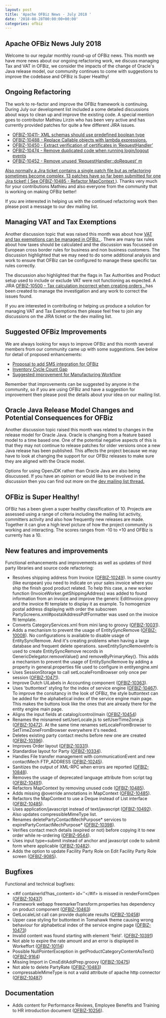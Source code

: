```yaml
---
layout: post
title: 'Apache OFBiz News - July 2018 '
date: '2018-08-28T00:00:00+00:00'
categories: ofbiz
---
```

<h2>Apache OFBiz News July 2018 </h2>
Welcome to our regular monthly round-up of OFBiz news.
This month we have more news about our ongoing refactoring work, we discuss managing Tax and VAT in OFBiz, we consider the impacts of the change of Oracle's Java release model, our community continues to come with suggestions to improve the codebase and OFBiz is Super Healthy!
<!--more--> 
<h2>Ongoing Refactoring</h2>The work to re-factor and improve the OFBiz framework is continuing. During July our development list included a some detailed discussions about ways to clean up and improve the existing code. A special mention goes to contributor Mathieu Lirzin who has been very active and has currently provided patches for quite a few different JIRA issues. </p><ul><li><a href="https://issues.apache.org/jira/browse/OFBIZ-10411" target="_blank" rel="noopener"> OFBIZ-10411- XML schemas should use predefined boolean type</a></li>
<li><a href="https://issues.apache.org/jira/browse/OFBIZ-10488" target="_blank" rel="noopener">  OFBIZ-10488 - Replace Callable objects with lambda expressions.</a></li>
<li><a href="https://issues.apache.org/jira/browse/OFBIZ-10450" target="_blank" rel="noopener"> OFBIZ-10450 - Extract verification of certificates in ‘RequestHandler’ </a> </li>
<li><a href="https://issues.apache.org/jira/browse/OFBIZ-10474" target="_blank" rel="noopener"> OFBIZ-10474 - Remove duplicated code when running login/logout events </a> </li>
<li><a href="https://issues.apache.org/jira/browse/OFBIZ-10452" target="_blank" rel="noopener"> OFBIZ-10452 - Remove unused ‘RequestHandler::doRequest’ m
</ul>
<p>Also normally a Jira ticket contains a single patch file but as refactoring sometimes become complex, 13 patches have so far been submitted for one Jira ticket! (
See <a href="https://issues.apache.org/jira/browse/OFBIZ-10485" target="_blank" rel="noopener"> OFBIZ-10485 - Refactor MapContext </a>). Thanks very much for your contributions Mathieu and also everyone from the community that is working on making OFBiz better! </p>
<p>If you are interested in helping us with the continued refactoring work then please post a message to our dev mailing list. </p>
<h2>Managing VAT and Tax Exemptions</h2>
<p>Another discussion topic that was raised this month was about how  <a href="https://s.apache.org/xGbT" target="_blank" rel="noopener"> VAT and tax exemptions can be managed in OFBiz. </a>. There are many tax rules about how taxes should be calculated and the discussion was focussed on European cross border rules for business and non business customers. The discussion highlighted that we may need to do some additional analysis and work to ensure that OFBiz can be configured to manage these specific tax rules correctly.</p>
<p>The discussion also highlighted that the flags in Tax Authorities and Product setup used to include or exclude VAT were not functioning as expected. A  JIRA <a href="https://issues.apache.org/jira/browse/OFBIZ-10500" target="_blank" rel="noopener"> OFBIZ-10500 - Tax calculation incorrect when creating orders . </a> has been created to manage the investigation and any work to correct the issues found.</p>
<p>If you are interested in contributing or helping us produce a solution for managing VAT and Tax Exemptions then please feel free to join any discussions on the JIRA ticket or the dev mailing list.</p>
<h2>Suggested OFBiz Improvements</h2>
<p>We are always looking for ways to improve OFBiz and this month several members from our community came up with some suggestions. See below for detail of proposed enhancements:</p>
<ul>
<li><a href="https://s.apache.org/QHWi" target="_blank" rel="noopener">  Proposal to add SMS integration for OFBiz</a></li>
<li><a href="https://s.apache.org/FBPg" target="_blank" rel="noopener">  Inventory Cycle Count Gap</a></li>
<li><a href="https://s.apache.org/NkSe" target="_blank" rel="noopener">  Suggested improvement for Manufacturing Workflow</a> </li>
</ul>
<p>Remember that improvements can be suggested by anyone in the community, so if you are using OFBiz and have a suggestion for improvement then please post the details about your idea on our mailing list.</p>
<h2>Oracle Java Release Model Changes and Potential Consequences for OFBiz</h2>
<p>Another discussion topic raised this month was related to changes in the release model for Oracle Java. Oracle is changing from a feature based model to a time based one. One of the potential negative aspects of this is that they may not continue to release patches for older versions once a new Java release has been published. This affects the project because we may have to look at changing the support for our OFBiz releases to make sure they are aligned with the Oracle model.</p>
<p>Options for using OpenJDK rather than Oracle Java are also being disucussed. If you have an opinion or would like to be involved in the discussion then you can find out more on the <a href="https://s.apache.org/zLah" target="_blank" rel="noopener"> dev mailing list thread. </a>

<h2>OFBiz is Super Healthy!</h2>
<p>OFBiz has a been given a super healthy classification of 10. Projects are assessed using a range of criteria including the mailing list activity, committers activity and also how frequently new releases are made. Together it can give a high level picture of how the project community is working and interacting. The scores ranges from -10 to +10 and OFBiz is currenty has a 10.</p>
 
<h2>New features and improvements</h2>
Functional enhancements and improvements as well as updates of third party libraries and source code refactoring:
<ul>
 	<li>Resolves shipping address from Invoice (<a href="https://issues.apache.org/jira/browse/OFBIZ-10249">OFBIZ-10249</a>). In some country (like european) you need to indicate on your sales invoice where you ship the finish good product related. To help this case, a new worker function (InvoiceWorker.getShippingAddress) was added to found information from an invoice and improve the generic EditInvoice.groovy and the invoice ftl template to display it as example. To homogenize postal address displaying with order the subscreen PartyScreens.xml#postalAddressPdfFormatter was used on the invoice ftl template.</li>
 	<li>Converts CategoryServices.xml from mini lang to groovy (<a href="https://issues.apache.org/jira/browse/OFBIZ-10031">OFBIZ-10031</a>).</li>
 	<li>Adds a mechanism to prevent the usage of EntitySyncRemove (<a href="https://issues.apache.org/jira/browse/OFBIZ-10008">OFBIZ-10008</a>).
No configurations is available to disable usage of EntitySyncRemove. And it's creating problems when having a large database and frequent delete operations. saveEntitySyncRemoveInfo is used to create EntitySyncRemove records in GenericDelegator.removeValue() and removeByPrimaryKey(). This adds a mechanism to prevent the usage of EntitySyncRemove by adding a property in general.properties file used to configure in entityengine.xml</li>
 	<li>Uses SessionStorage to call setLocaleFromBrowser only once per session (<a href="https://issues.apache.org/jira/browse/OFBIZ-10471">OFBIZ-10471</a>).</li>
 	<li>Improve Dutch UiLabels in Accounting component (<a href="https://issues.apache.org/jira/browse/OFBIZ-10363">OFBIZ-10363</a>).</li>
 	<li>Uses 'buttontext' styling for the index of service engine (<a href="https://issues.apache.org/jira/browse/OFBIZ-10467">OFBIZ-10467</a>). To improve the consitancy in the look of OFBiz, the style buttontext can be added for the alphabetical index of the service engine main page. This makes the buttons look like the ones that are already there for the entity engine main page.</li>
 	<li>Aligns the input fields at catalog/control/main (<a href="https://issues.apache.org/jira/browse/OFBIZ-10454">OFBIZ-10454</a>)</li>
 	<li>Renames the misnamed setUserLocale.js to setUserTimeZone.js (<a href="https://issues.apache.org/jira/browse/OFBIZ-10472">OFBIZ-10472</a>).
At the same time renames setLocaleFromBrowser to SetTimeZoneFromBrowser everywhere it's needed.</li>
 	<li>Deletes existing party contact mechs before new one are created (<a href="https://issues.apache.org/jira/browse/OFBIZ-10396">OFBIZ-10396</a>).</li>
 	<li>Improves Order layout (<a href="https://issues.apache.org/jira/browse/OFBIZ-10331">OFBIZ-10331</a>).</li>
 	<li>Standardise layout for Party (<a href="https://issues.apache.org/jira/browse/OFBIZ-10334">OFBIZ-10334</a>).</li>
 	<li>Handles File transfer management with communicationEvent and new contactMech FTP_ADDRESS (<a href="https://issues.apache.org/jira/browse/OFBIZ-10245">OFBIZ-10245</a>).</li>
 	<li>Sanitizes the output of XML-RPC when errors are reported (<a href="https://issues.apache.org/jira/browse/OFBIZ-10848">OFBIZ-10848</a>).</li>
 	<li>Removes the usage of deprecated language attribute from script tag (<a href="https://issues.apache.org/jira/browse/OFBIZ-10491">OFBIZ-10491</a>).</li>
 	<li>Refactors MapContext by removing unused code (<a href="https://issues.apache.org/jira/browse/OFBIZ-10485">OFBIZ-10485</a>).</li>
 	<li>Adds missing @override annotations in MapContext (<a href="https://issues.apache.org/jira/browse/OFBIZ-10485">OFBIZ-10485</a>).</li>
 	<li>Refactors the MapContext to use a Deque instead of List interface (<a href="https://issues.apache.org/jira/browse/OFBIZ-10485">OFBIZ-10485</a>).</li>
 	<li>Uses application/javascript instead of text/javascript (<a href="https://issues.apache.org/jira/browse/OFBIZ-10492">OFBIZ-10492</a>). Also updates compressibleMimeType list.</li>
 	<li>Renames deletePartyContactMechPurpose* services to expirePartyContactMechPurpose* (<a href="https://issues.apache.org/jira/browse/OFBIZ-10398">OFBIZ-10398</a>).</li>
 	<li>Verifies contact mech details (expired or not) before copying it to new order while re-ordering (<a href="https://issues.apache.org/jira/browse/OFBIZ-9544">OFBIZ-9544</a>).</li>
 	<li>Uses input type=submit instead of anchor and javascript code to submit form where applicable (<a href="https://issues.apache.org/jira/browse/OFBIZ-10482">OFBIZ-10482</a>).</li>
 	<li>Adds the option to update Facility Party Role on Edit Facility Party Role screen (<a href="https://issues.apache.org/jira/browse/OFBIZ-9085">OFBIZ-9085</a>).</li>
</ul>
<h2>Bugfixes</h2>
Functional and technical bugfixes:
<ul>
 	<li>&lt;#if containerId?has_content&gt; id=''&lt;/#if&gt; is missed in renderFormOpen (<a href="https://issues.apache.org/jira/browse/OFBIZ-10437">OFBIZ-10437</a>)</li>
 	<li>Framework webapp freemarkerTransform.properties has dependency on product component (<a href="https://issues.apache.org/jira/browse/OFBIZ-10463">OFBIZ-10463</a>)</li>
 	<li>GetLocaleList call can provide duplicate results (<a href="https://issues.apache.org/jira/browse/OFBIZ-10458">OFBIZ-10458</a>)</li>
 	<li>Upper case styling for buttontext in Tomahawk theme causing wrong behaviour for alphabetical index of the service engine page (<a href="https://issues.apache.org/jira/browse/OFBIZ-10473">OFBIZ-10473</a>)</li>
 	<li>Invalid content was found starting with element 'field'. (<a href="https://issues.apache.org/jira/browse/OFBIZ-10391">OFBIZ-10391</a>)</li>
 	<li>Not able to expire the rate amount and an error is displayed in Workeffort (<a href="https://issues.apache.org/jira/browse/OFBIZ-10114">OFBIZ-10114</a>)</li>
 	<li>Possible NullPointerException in getProductCategoryContentAsText()  (<a href="https://issues.apache.org/jira/browse/OFBIZ-9164">OFBIZ-9164</a>)</li>
 	<li>Missing Import in CmsEditAddPrep.groovy (<a href="https://issues.apache.org/jira/browse/OFBIZ-10475">OFBIZ-10475</a>)</li>
 	<li>Not able to delete PartyRate (<a href="https://issues.apache.org/jira/browse/OFBIZ-10483">OFBIZ-10483</a>)</li>
 	<li>compressableMimeType is not a valid attribute of apache http connector (<a href="https://issues.apache.org/jira/browse/OFBIZ-10487">OFBIZ-10487</a>)</li>
</ul>
<h2>Documentation</h2>
<ul>
 	<li>Adds content for Performance Reviews, Employee Benefits and Training to HR introduction document (<a href="https://issues.apache.org/jira/browse/OFBIZ-10256">OFBIZ-10256</a>).</li>
</ul>

